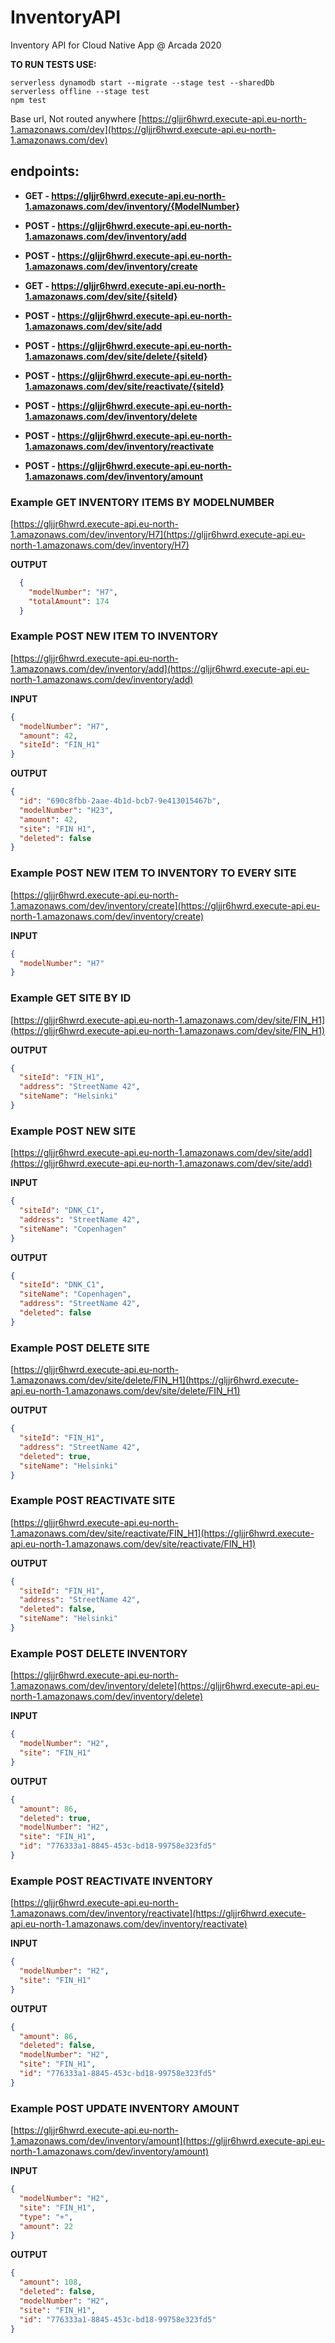 # InventoryAPI
Inventory API for Cloud Native App @ Arcada 2020

**TO RUN TESTS USE:** 


```
serverless dynamodb start --migrate --stage test --sharedDb
serverless offline --stage test
npm test
```

Base url, Not routed anywhere
[https://gljjr6hwrd.execute-api.eu-north-1.amazonaws.com/dev](https://gljjr6hwrd.execute-api.eu-north-1.amazonaws.com/dev)

## endpoints:
*  **GET - https://gljjr6hwrd.execute-api.eu-north-1.amazonaws.com/dev/inventory/{ModelNumber}**

* **POST - https://gljjr6hwrd.execute-api.eu-north-1.amazonaws.com/dev/inventory/add**

*  **POST - https://gljjr6hwrd.execute-api.eu-north-1.amazonaws.com/dev/inventory/create**

*  **GET - https://gljjr6hwrd.execute-api.eu-north-1.amazonaws.com/dev/site/{siteId}**

*  **POST - https://gljjr6hwrd.execute-api.eu-north-1.amazonaws.com/dev/site/add**

*  **POST -  https://gljjr6hwrd.execute-api.eu-north-1.amazonaws.com/dev/site/delete/{siteId}**

*  **POST - https://gljjr6hwrd.execute-api.eu-north-1.amazonaws.com/dev/site/reactivate/{siteId}**

*  **POST - https://gljjr6hwrd.execute-api.eu-north-1.amazonaws.com/dev/inventory/delete**

*  **POST - https://gljjr6hwrd.execute-api.eu-north-1.amazonaws.com/dev/inventory/reactivate**

*  **POST - https://gljjr6hwrd.execute-api.eu-north-1.amazonaws.com/dev/inventory/amount**




### Example GET INVENTORY ITEMS BY MODELNUMBER
[https://gljjr6hwrd.execute-api.eu-north-1.amazonaws.com/dev/inventory/H7](https://gljjr6hwrd.execute-api.eu-north-1.amazonaws.com/dev/inventory/H7)

**OUTPUT**
```json
  {
    "modelNumber": "H7",
    "totalAmount": 174
  }
```

### Example POST NEW ITEM TO INVENTORY
[https://gljjr6hwrd.execute-api.eu-north-1.amazonaws.com/dev/inventory/add](https://gljjr6hwrd.execute-api.eu-north-1.amazonaws.com/dev/inventory/add)

**INPUT**
```json
{
  "modelNumber": "H7", 
  "amount": 42,
  "siteId": "FIN_H1"
}
```

**OUTPUT**
```json
{
  "id": "690c8fbb-2aae-4b1d-bcb7-9e413015467b",
  "modelNumber": "H23",
  "amount": 42,
  "site": "FIN H1",
  "deleted": false
}
```

### Example POST NEW ITEM TO INVENTORY TO EVERY SITE
[https://gljjr6hwrd.execute-api.eu-north-1.amazonaws.com/dev/inventory/create](https://gljjr6hwrd.execute-api.eu-north-1.amazonaws.com/dev/inventory/create)

**INPUT**
```json
{
  "modelNumber": "H7"
}
```

### Example GET SITE BY ID
[https://gljjr6hwrd.execute-api.eu-north-1.amazonaws.com/dev/site/FIN_H1](https://gljjr6hwrd.execute-api.eu-north-1.amazonaws.com/dev/site/FIN_H1)

**OUTPUT**
```json
{
  "siteId": "FIN_H1",
  "address": "StreetName 42",
  "siteName": "Helsinki"
}
```


### Example POST NEW SITE

[https://gljjr6hwrd.execute-api.eu-north-1.amazonaws.com/dev/site/add](https://gljjr6hwrd.execute-api.eu-north-1.amazonaws.com/dev/site/add)

**INPUT**
```json
{
  "siteId": "DNK_C1",
  "address": "StreetName 42",
  "siteName": "Copenhagen"
}
```

**OUTPUT**
```json
{
  "siteId": "DNK_C1",
  "siteName": "Copenhagen",
  "address": "StreetName 42",
  "deleted": false
}
```

### Example POST DELETE SITE
[https://gljjr6hwrd.execute-api.eu-north-1.amazonaws.com/dev/site/delete/FIN_H1](https://gljjr6hwrd.execute-api.eu-north-1.amazonaws.com/dev/site/delete/FIN_H1)

**OUTPUT**
```json
{
  "siteId": "FIN_H1",
  "address": "StreetName 42",
  "deleted": true,
  "siteName": "Helsinki"
}
```

### Example POST REACTIVATE SITE
[https://gljjr6hwrd.execute-api.eu-north-1.amazonaws.com/dev/site/reactivate/FIN_H1](https://gljjr6hwrd.execute-api.eu-north-1.amazonaws.com/dev/site/reactivate/FIN_H1)

**OUTPUT**
```json
{
  "siteId": "FIN_H1",
  "address": "StreetName 42",
  "deleted": false,
  "siteName": "Helsinki"
}
```

### Example POST DELETE INVENTORY
[https://gljjr6hwrd.execute-api.eu-north-1.amazonaws.com/dev/inventory/delete](https://gljjr6hwrd.execute-api.eu-north-1.amazonaws.com/dev/inventory/delete)

**INPUT**
```json
{
  "modelNumber": "H2",
  "site": "FIN_H1"
}
```

**OUTPUT**
```json
{
  "amount": 86,
  "deleted": true,
  "modelNumber": "H2",
  "site": "FIN_H1",
  "id": "776333a1-8845-453c-bd18-99758e323fd5"
}
```

### Example POST REACTIVATE INVENTORY
[https://gljjr6hwrd.execute-api.eu-north-1.amazonaws.com/dev/inventory/reactivate](https://gljjr6hwrd.execute-api.eu-north-1.amazonaws.com/dev/inventory/reactivate)

**INPUT**
```json
{
  "modelNumber": "H2",
  "site": "FIN_H1"
}
```

**OUTPUT**
```json
{
  "amount": 86,
  "deleted": false,
  "modelNumber": "H2",
  "site": "FIN_H1",
  "id": "776333a1-8845-453c-bd18-99758e323fd5"
}
```

### Example POST UPDATE INVENTORY AMOUNT
[https://gljjr6hwrd.execute-api.eu-north-1.amazonaws.com/dev/inventory/amount](https://gljjr6hwrd.execute-api.eu-north-1.amazonaws.com/dev/inventory/amount)

**INPUT**
```json
{
  "modelNumber": "H2",
  "site": "FIN_H1",
  "type": "+",
  "amount": 22
}
```

**OUTPUT**
```json
{
  "amount": 108,
  "deleted": false,
  "modelNumber": "H2",
  "site": "FIN_H1",
  "id": "776333a1-8845-453c-bd18-99758e323fd5"
}

```